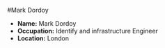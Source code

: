 #Mark Dordoy

- **Name:** Mark Dordoy
- **Occupation:** Identify and infrastructure Engineer
- **Location:** London
